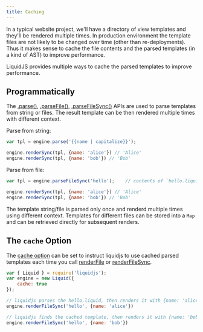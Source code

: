 ```yaml
---
title: Caching
---
```


In a typical website project, we'll have a directory of view templates and they'll be rendered multiple times. In production environment the template files are not likely to be changed over time (other than re-deployments). Thus it makes sense to cache the file contents and the parsed templates (in a kind of AST) to improve performance.

LiquidJS provides multiple ways to cache the parsed templates to improve performance.

## Programmatically

The [.parse()][parse], [.parseFile()][parseFile], [.parseFileSync()][parseFileSync] APIs are used to parse templates from string or files. The result template can be then rendered multiple times with different context.

Parse from string:

```javascript
var tpl = engine.parse('{{name | capitalize}}');

engine.renderSync(tpl, {name: 'alice'}) // 'Alice'
engine.renderSync(tpl, {name: 'bob'}) // 'Bob'
```

Parse from file:

```javascript
var tpl = engine.parseFileSync('hello');    // contents of `hello.liquid`: {{name}}

engine.renderSync(tpl, {name: 'alice'}) // 'Alice'
engine.renderSync(tpl, {name: 'bob'}) // 'Bob'
```

The template string/file is parsed only once and renderd multiple times using different context. Templates for different files can be stored into a `Map` and can be retrieved directly for subsequent renders.

## The `cache` Option

The [cache option][cache] can be set to instruct liquidjs to use cached parsed templates each time you call [renderFile][renderFile] or [renderFileSync][renderFileSync].

```javascript
var { Liquid } = require('liquidjs');
var engine = new Liquid({
    cache: true
});

// liquidjs parses the hello.liquid, then renders it with {name: 'alice'}
engine.renderFileSync('hello', {name: 'alice'})

// liquidjs finds the cached template, then renders it with {name: 'bob'}
engine.renderFileSync('hello', {name: 'bob'})
```

[parse]: /api/classes/Liquid.html#parse
[cache]: /api/interfaces/LiquidOptions.html#cache
[parseFile]: /api/classes/Liquid.html#parseFile
[parseFileSync]: /api/classes/Liquid.html#parseFileSync
[renderFile]: /api/classes/Liquid.html#renderFile
[renderFileSync]: /api/classes/Liquid.html#renderFileSync

